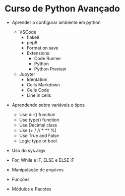 # Curso de Python Avançado

- Aprender a configurar ambiente em python
    - VSCode
        - flake8
        - pep8
        - Format on save
        - Extensions:
            - Code Runner
            - Python
            - Python Preview
    - Jupyter
        - Identation
        - Cells Markdown
        - Cells Code
        - Line in cells
- Aprendendo sobre variáveis e tipos
    - Use dir() function
    - Use type() function
    - Use Decimal class
    - Use (+ / // * ** %)
    - Use True and False
    - Logic type or bool

- Uso do sys.argv
- For, While e IF, ELSE e ELSE IF
- Manipulação de arquivos
- Funções
- Módulos e Pacotes
